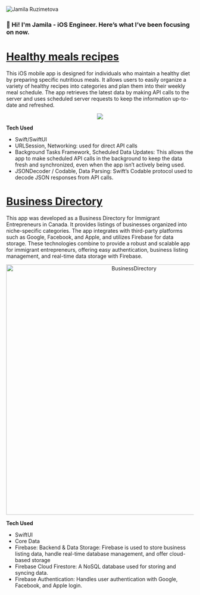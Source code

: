 
![Jamila Ruzimetova](https://github.com/user-attachments/assets/d4796742-b036-406e-8381-2078f7d03042)       
 
### 👋 Hi! I'm Jamila - iOS Engineer. Here’s what I’ve been focusing on now.

# [Healthy meals recipes](https://github.com/JamilaRuz/HealthFoodRecipe)
This iOS mobile app is designed for individuals who maintain a healthy diet by preparing specific nutritious meals. It allows users to easily organize a variety of healthy recipes into categories and plan them into their weekly meal schedule. The app retrieves the latest data by making API calls to the server and uses scheduled server requests to keep the information up-to-date and refreshed.

<p align="center">
<img src="https://github.com/user-attachments/assets/46152219-fbcd-42b8-855b-2817eea0609a"/>
</p>

**Tech Used**
- Swift/SwiftUI
- URLSession, Networking: used for direct API calls
- Background Tasks Framework, Scheduled Data Updates:
This allows the app to make scheduled API calls in the background to keep the data fresh and synchronized, even when the app isn’t actively being used.
- JSONDecoder / Codable, Data Parsing:
Swift’s Codable protocol used to decode JSON responses from API calls.

# [Business Directory](https://github.com/JamilaRuz/WomenBusinessDirectory)
This app was developed as a Business Directory for Immigrant Entrepreneurs in Canada. It provides listings of businesses organized into niche-specific categories. The app integrates with third-party platforms such as Google, Facebook, and Apple, and utilizes Firebase for data storage. These technologies combine to provide a robust and scalable app for immigrant entrepreneurs, offering easy authentication, business listing management, and real-time data storage with Firebase.

<p align="center">
  <img width="671" alt="BusinessDirectory" src="https://github.com/user-attachments/assets/723e0fd9-40b9-4a95-b2f5-0137e03d04c9">
</p>

**Tech Used**
- SwiftUI
- Core Data
- Firebase:
Backend & Data Storage: Firebase is used to store business listing data, handle real-time database management, and offer cloud-based storage
- Firebase Cloud Firestore: A NoSQL database used for storing and syncing data.
- Firebase Authentication:
Handles user authentication with Google, Facebook, and Apple login.
